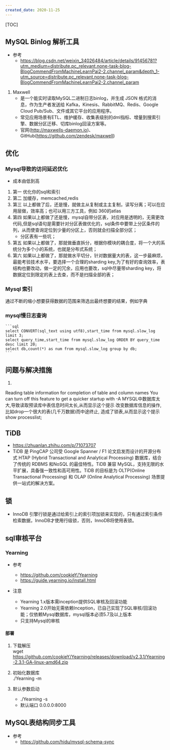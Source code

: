 ```yaml
---
created_date: 2020-11-25
---
```


[TOC]


## MySQL Binlog 解析工具
- 参考 
    - https://blog.csdn.net/weixin_34026484/article/details/91456781?utm_medium=distribute.pc_relevant.none-task-blog-BlogCommendFromMachineLearnPai2-2.channel_param&depth_1-utm_source=distribute.pc_relevant.none-task-blog-BlogCommendFromMachineLearnPai2-2.channel_param

1. Maxwell
    - 是一个能实时读取MySQL二进制日志binlog，并生成 JSON 格式的消息，作为生产者发送给 Kafka，Kinesis、RabbitMQ、Redis、Google Cloud Pub/Sub、文件或其它平台的应用程序。
    - 常见应用场景有ETL、维护缓存、收集表级别的dml指标、增量到搜索引擎、数据分区迁移、切库binlog回滚方案等。
    - 官网(http://maxwells-daemon.io)、GitHub(https://github.com/zendesk/maxwell)

## 优化
### Mysql导致的访问延迟优化
- 成本由低到高

1. 第一 优化你的sql和索引
2. 第二 加缓存，memcached,redis
3. 第三 以上都做了后，还是慢，就做主从复制或主主复制，读写分离；可以在应用层做，效率高；也可以用三方工具，例如 360的atlas
4. 第四 如果以上都做了还是慢，mysql自带分区表，对应用是透明的，无需更改代码,但是sql语句是需要针对分区表做优化的，sql条件中要带上分区条件的列，从而使查询定位到少量的分区上，否则就会扫描全部分区； 
    - 分区表有一些坑；
5. 第五 如果以上都做了，那就做垂直拆分，根据你模块的耦合度，将一个大的系统分为多个小的系统，也就是分布式系统；
6. 第六 如果以上都做了，那就做水平切分，针对数据量大的表，这一步最麻烦，最能考验技术水平，要选择一个合理的sharding key,为了有好的查询效率，表结构也要改动，做一定的冗余，应用也要改，sql中尽量带sharding key，将数据定位到限定的表上去查，而不是扫描全部的表；

### Mysql 索引
通过不断的缩小想要获得数据的范围来筛选出最终想要的结果，例如字典

### mysql慢日志查询

    ```sql
    select CONVERT(sql_text using utf8),start_time from mysql.slow_log limit 3;
    select query_time,start_time from mysql.slow_log ORDER BY query_time desc limit 20;
    select db,count(*) as num from mysql.slow_log group by db;
    ```

## 问题与解决措施
1. 
Reading table information for completion of table and column names 
You can turn off this feature to get a quicker startup with -A
MYSQL中数据库太大,导致读取预读库中表信息时间太长,从而显示这个提示 
改变数据库信息的操作,比如drop一个很大的表(几千万数据)而中途终止, 造成了锁表,从而显示这个提示  show processlist;


## TiDB
- https://zhuanlan.zhihu.com/p/71073707
- TiDB 是 PingCAP 公司受 Google Spanner / F1 论文启发而设计的开源分布式 HTAP (Hybrid Transactional and Analytical Processing) 数据库，结合了传统的 RDBMS 和NoSQL 的最佳特性。TiDB 兼容 MySQL，支持无限的水平扩展，具备强一致性和高可用性。TiDB 的目标是为 OLTP(Online Transactional Processing) 和 OLAP (Online Analytical Processing) 场景提供一站式的解决方案。

## 锁
- InnoDB 引擎行锁是通过给索引上的索引项加锁来实现的，只有通过索引条件检索数据，InnoDB才使用行级锁，否则，InnoDB将使用表锁。

## sql审核平台
### Yearning
- 参考
    - https://github.com/cookieY/Yearning
    - https://guide.yearning.io/install.html

- 注意
    - Yearning 1.x版本需inception提供SQL审核及回滚功能
    - Yearning 2.0开始无需依赖Inception，已自己实现了SQL审核/回滚功能；仅依赖Mysql数据库，mysql版本必须5.7及以上版本
    - 只支持Mysql的审核
#### 部署
1. 下载解压  
wget https://github.com/cookieY/Yearning/releases/download/v2.3.1/Yearning-2.3.1-GA-linux-amd64.zip

2. 初始化数据库  
./Yearning -m

3. 默认参数启动  
    - ./Yearning -s
    - 默认端口 0.0.0.0:8000

## MySQL表结构同步工具 
- 参考
    - https://github.com/hidu/mysql-schema-sync